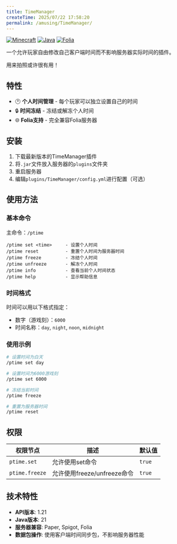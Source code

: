 ```yaml
---
title: TimeManager
createTime: 2025/07/22 17:58:20
permalink: /amusing/TimeManager/
---
```

<CardGrid>
    <LinkCard title="💾 下载地址" href="https://github.com/LunaDeerMC/TimeManager/releases/latest"></LinkCard>
    <LinkCard title="📁 源码地址" href="https://github.com/LunaDeerMC/TimeManager"></LinkCard>
</CardGrid>


[![Minecraft](https://img.shields.io/badge/minecraft-1.21-green.svg)](https://www.minecraft.net/)
[![Java](https://img.shields.io/badge/java-21-orange.svg)](https://www.oracle.com/java/)
[![Folia](https://img.shields.io/badge/folia-supported-brightgreen.svg)](https://papermc.io/software/folia)

一个允许玩家自由修改自己客户端时间而不影响服务器实际时间的插件。

用来拍照或许很有用！

## 特性

- 🕐 **个人时间管理** - 每个玩家可以独立设置自己的时间
- 🔒 **时间冻结** - 冻结或解冻个人时间
- 🌐 **Folia支持** - 完全兼容Folia服务器

## 安装

1. 下载最新版本的TimeManager插件
2. 将`.jar`文件放入服务器的`plugins`文件夹
3. 重启服务器
4. 编辑`plugins/TimeManager/config.yml`进行配置（可选）

## 使用方法

### 基本命令

主命令：`/ptime`

```
/ptime set <time>     - 设置个人时间
/ptime reset          - 重置个人时间为服务器时间
/ptime freeze         - 冻结个人时间
/ptime unfreeze       - 解冻个人时间
/ptime info           - 查看当前个人时间状态
/ptime help           - 显示帮助信息
```

### 时间格式

时间可以用以下格式指定：

- 数字（游戏刻）：`6000`
- 时间名称：`day`, `night`, `noon`, `midnight`

### 使用示例

```bash
# 设置时间为白天
/ptime set day

# 设置时间为6000游戏刻
/ptime set 6000

# 冻结当前时间
/ptime freeze

# 重置为服务器时间
/ptime reset
```

## 权限

| 权限节点           | 描述                    | 默认值    |
|----------------|-----------------------|--------|
| `ptime.set`    | 允许使用set命令             | `true` |
| `ptime.freeze` | 允许使用freeze/unfreeze命令 | `true` |

## 技术特性

- **API版本**: 1.21
- **Java版本**: 21
- **服务器兼容**: Paper, Spigot, Folia
- **数据包操作**: 使用客户端时间同步包，不影响服务器性能